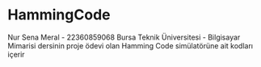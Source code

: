 # HammingCode
Nur Sena Meral - 22360859068
Bursa Teknik Üniversitesi - Bilgisayar Mimarisi dersinin proje ödevi olan Hamming Code simülatörüne ait kodları içerir
